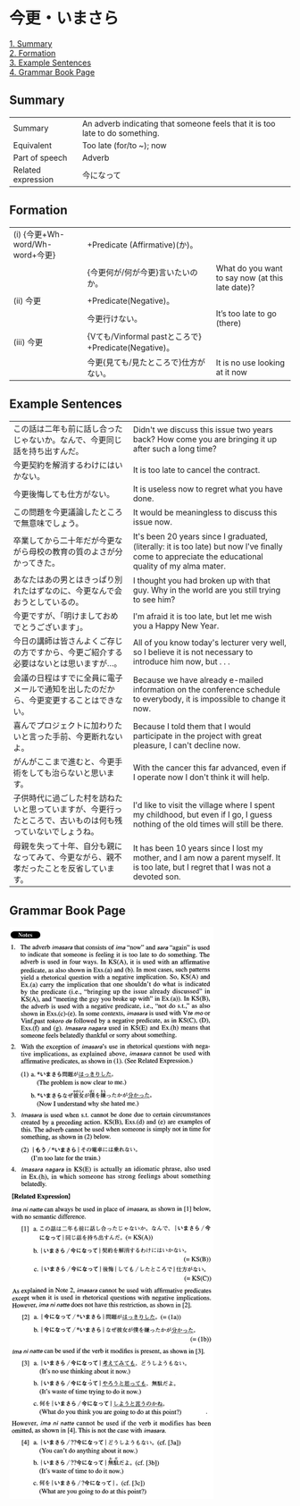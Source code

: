 # 今更・いまさら

[1. Summary](#summary)<br>
[2. Formation](#formation)<br>
[3. Example Sentences](#example-sentences)<br>
[4. Grammar Book Page](#grammar-book-page)<br>


## Summary

<table><tr>   <td>Summary</td>   <td>An adverb indicating that someone feels that it is too late to do something.</td></tr><tr>   <td>Equivalent</td>   <td>Too late (for/to ~); now</td></tr><tr>   <td>Part of speech</td>   <td>Adverb</td></tr><tr>   <td>Related expression</td>   <td>今になって</td></tr></table>

## Formation

<table class="table"><tbody><tr class="tr head"><td class="td"><span class="numbers">(i)</span> <span class="bold">{</span><span class="concept">今更</span><span class="bold">+Wh-word/Wh-word+</span><span class="concept">今更</span><span class="bold">}</span></td><td class="td"><span class="concept"></span><span>+Predicate (Affirmative)(か)。</span></td><td class="td"></td></tr><tr class="tr"><td class="td"></td><td class="td"><span>{</span><span class="concept">今更</span><span>何が/何が</span><span class="concept">今更</span><span>}言いたいのか。</span></td><td class="td"><span>What do you want to say now (at this late date)?</span></td></tr><tr class="tr head"><td class="td"><span class="numbers">(ii)</span> <span class="concept">今更</span></td><td class="td"><span class="concept"></span><span>+Predicate(Negative)。</span></td><td class="td"></td></tr><tr class="tr"><td class="td"></td><td class="td"><span class="concept">今更</span><span>行けない。</span></td><td class="td"><span>It’s too late to go (there)</span> </td></tr><tr class="tr head"><td class="td"><span class="numbers">(iii)</span> <span class="concept">今更</span></td><td class="td"><span class="concept"></span><span>{Vても/Vinformal pastところで} +Predicate(Negative)。</span></td><td class="td"></td></tr><tr class="tr"><td class="td"></td><td class="td"><span class="concept">今更</span><span>{見ても/見たところで}仕方がない。</span></td><td class="td"><span>It is no use looking at it now</span></td></tr></tbody></table>

## Example Sentences

<table><tr>   <td>この話は二年も前に話し合ったじゃないか。なんで、今更同じ話を持ち出すんだ。</td>   <td>Didn't we discuss this issue two years back? How come you are bringing it up after such a long time?</td></tr><tr>   <td>今更契約を解消するわけにはいかない。</td>   <td>It is too late to cancel the contract.</td></tr><tr>   <td>今更後悔しても仕方がない。</td>   <td>It is useless now to regret what you have done.</td></tr><tr>   <td>この問題を今更議論したところで無意味でしょう。</td>   <td>It would be meaningless to discuss this issue now.</td></tr><tr>   <td>卒業してから二十年だが今更ながら母校の教育の質のよさが分かってきた。</td>   <td>It's been 20 years since I graduated, (literally: it is too late) but now l've ﬁnally come to appreciate the educational quality of my alma mater.</td></tr><tr>   <td>あなたはあの男とはきっぱり別れたはずなのに、今更なんで会おうとしているの。</td>   <td>I thought you had broken up with that guy. Why in the world are you still trying to see him?</td></tr><tr>   <td>今更ですが、「明けましておめでとうございます」。</td>   <td>I'm afraid it is too late, but let me wish you a Happy New Year.</td></tr><tr>   <td>今日の講師は皆さんよくご存じの方ですから、今更ご紹介する必要はないとは思いますが…。</td>   <td>All of you know today's lecturer very well, so I believe it is not necessary to introduce him now, but . . .</td></tr><tr>   <td>会議の日程はすでに全員に電子メールで通知を出したのだから、今更変更することはできない。</td>   <td>Because we have already e-mailed information on the conference schedule to everybody, it is impossible to change it now.</td></tr><tr>   <td>喜んでプロジェクトに加わりたいと言った手前、今更断れないよ。</td>   <td>Because I told them that I would participate in the project with great pleasure, I can't decline now.</td></tr><tr>   <td>がんがここまで進むと、今更手術をしても治らないと思います。</td>   <td>With the cancer this far advanced, even if I operate now I don't think it will help.</td></tr><tr>   <td>子供時代に過ごした村を訪ねたいと思っていますが、今更行ったところで、古いものは何も残っていないでしょうね。</td>   <td>I'd like to visit the village where I spent my childhood, but even if I go, I guess nothing of the old times will still be there.</td></tr><tr>   <td>母親を失って十年、自分も親になってみて、今更ながら、親不孝だったことを反省しています。</td>   <td>It has been 10 years since I lost my mother, and I am now a parent myself. It is too late, but I regret that I was not a devoted son.</td></tr></table>

## Grammar Book Page

![](../img/Advancedいまさら.png)

